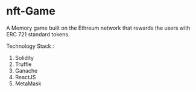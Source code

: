 # nft-Game

A Memory game built on the Ethreum network that rewards the users with ERC 721 standard tokens.

Technology Stack : 
  1. Solidity
  2. Truffle
  3. Ganache
  4. ReactJS
  5. MetaMask
